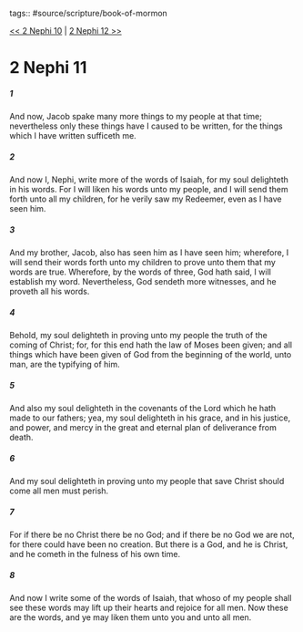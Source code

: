 tags:: #source/scripture/book-of-mormon

[<< 2 Nephi 10](/Book_of_Mormon/02_2_Nephi/2_Nephi_10.md) | [2 Nephi 12 >>](/Book_of_Mormon/02_2_Nephi/2_Nephi_12.md)

# 2 Nephi 11

##### 1

And now, Jacob spake many more things to my people at that time; nevertheless only these things have I caused to be written, for the things which I have written sufficeth me.

##### 2

And now I, Nephi, write more of the words of Isaiah, for my soul delighteth in his words. For I will liken his words unto my people, and I will send them forth unto all my children, for he verily saw my Redeemer, even as I have seen him.

##### 3

And my brother, Jacob, also has seen him as I have seen him; wherefore, I will send their words forth unto my children to prove unto them that my words are true. Wherefore, by the words of three, God hath said, I will establish my word. Nevertheless, God sendeth more witnesses, and he proveth all his words.

##### 4

Behold, my soul delighteth in proving unto my people the truth of the coming of Christ; for, for this end hath the law of Moses been given; and all things which have been given of God from the beginning of the world, unto man, are the typifying of him.

##### 5

And also my soul delighteth in the covenants of the Lord which he hath made to our fathers; yea, my soul delighteth in his grace, and in his justice, and power, and mercy in the great and eternal plan of deliverance from death.

##### 6

And my soul delighteth in proving unto my people that save Christ should come all men must perish.

##### 7

For if there be no Christ there be no God; and if there be no God we are not, for there could have been no creation. But there is a God, and he is Christ, and he cometh in the fulness of his own time.

##### 8

And now I write some of the words of Isaiah, that whoso of my people shall see these words may lift up their hearts and rejoice for all men. Now these are the words, and ye may liken them unto you and unto all men.
